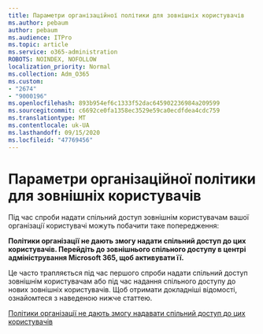 ```yaml
---
title: Параметри організаційної політики для зовнішніх користувачів
ms.author: pebaum
author: pebaum
ms.audience: ITPro
ms.topic: article
ms.service: o365-administration
ROBOTS: NOINDEX, NOFOLLOW
localization_priority: Normal
ms.collection: Adm_O365
ms.custom:
- "2674"
- "9000196"
ms.openlocfilehash: 893b954ef6c1333f52dac645902236984a209599
ms.sourcegitcommit: c6692ce0fa1358ec3529e59ca0ecdfdea4cdc759
ms.translationtype: MT
ms.contentlocale: uk-UA
ms.lasthandoff: 09/15/2020
ms.locfileid: "47769456"
---
```

# <a name="organization-policy-settings-for-external-users"></a>Параметри організаційної політики для зовнішніх користувачів

Під час спроби надати спільний доступ зовнішнім користувачам вашої організації користувачі можуть побачити таке попередження: 

   **Політики організації не дають змогу надати спільний доступ до цих користувачів. Перейдіть до зовнішнього спільного доступу в центрі адміністрування Microsoft 365, щоб активувати її.** 

Це часто трапляється під час першого спроби надати спільний доступ зовнішнім користувачам або під час надання спільного доступу до нових зовнішніх користувачів. Щоб отримати докладніші відомості, ознайомтеся з наведеною нижче статтею.

[Політики організації не дають змогу надавати спільний доступ до цих користувачів](https://docs.microsoft.com/sharepoint/support/administration/organization-policies-do-not-allow-you-to-share-with-users-error)







